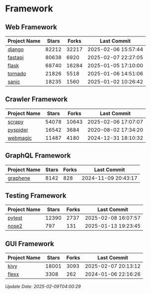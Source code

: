 # Framework

## Web Framework
| Project Name | Stars | Forks | Last Commit |
| ------------ | ----- | ----- | ----------- |
| [django](https://github.com/django/django) | 82212 | 32217 | 2025-02-06 15:57:44 |
| [fastapi](https://github.com/fastapi/fastapi) | 80638 | 6920 | 2025-02-07 22:27:05 |
| [flask](https://github.com/pallets/flask) | 68740 | 16284 | 2025-01-05 17:10:00 |
| [tornado](https://github.com/tornadoweb/tornado) | 21826 | 5518 | 2025-01-06 14:51:06 |
| [sanic](https://github.com/sanic-org/sanic) | 18235 | 1560 | 2025-01-02 10:26:42 |

## Crawler Framework
| Project Name | Stars | Forks | Last Commit |
| ------------ | ----- | ----- | ----------- |
| [scrapy](https://github.com/scrapy/scrapy) | 54078 | 10643 | 2025-02-06 17:07:07 |
| [pyspider](https://github.com/binux/pyspider) | 16542 | 3684 | 2020-08-02 17:34:20 |
| [webmagic](https://github.com/code4craft/webmagic) | 11487 | 4180 | 2024-12-31 18:10:32 |

## GraphQL Framework
| Project Name | Stars | Forks | Last Commit |
| ------------ | ----- | ----- | ----------- |
| [graphene](https://github.com/graphql-python/graphene) | 8142 | 828 | 2024-11-09 20:43:17 |

## Testing Framework
| Project Name | Stars | Forks | Last Commit |
| ------------ | ----- | ----- | ----------- |
| [pytest](https://github.com/pytest-dev/pytest) | 12390 | 2737 | 2025-02-08 16:07:57 |
| [nose2](https://github.com/nose-devs/nose2) | 797 | 131 | 2025-01-13 19:23:45 |

## GUI Framework
| Project Name | Stars | Forks | Last Commit |
| ------------ | ----- | ----- | ----------- |
| [kivy](https://github.com/kivy/kivy) | 18001 | 3093 | 2025-02-07 20:13:12 |
| [flexx](https://github.com/flexxui/flexx) | 3308 | 262 | 2024-01-06 22:16:26 |

*Update Date: 2025-02-09T04:00:29*